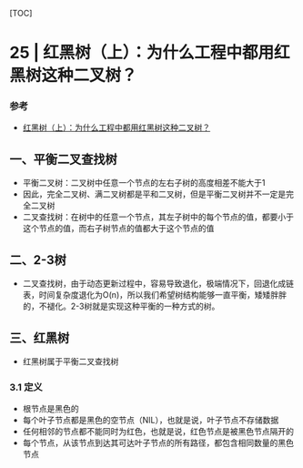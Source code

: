 [TOC]

# 25 | 红黑树（上）：为什么工程中都用红黑树这种二叉树？

### 参考

* [红黑树（上）：为什么工程中都用红黑树这种二叉树？](https://time.geekbang.org/column/article/68638)

## 一、平衡二叉查找树

* 平衡二叉树：二叉树中任意一个节点的左右子树的高度相差不能大于1
* 因此，完全二叉树、满二叉树都是平和二叉树，但是平衡二叉树并不一定是完全二叉树
* 二叉查找树：在树中的任意一个节点，其左子树中的每个节点的值，都要小于这个节点的值，而右子树节点的值都大于这个节点的值

## 二、2-3树

* 二叉查找树，由于动态更新过程中，容易导致退化，极端情况下，回退化成链表，时间复杂度退化为O(n)，所以我们希望树结构能够一直平衡，矮矮胖胖的，不褪化。2-3树就是实现这种平衡的一种方式的树。

## 三、红黑树

* 红黑树属于平衡二叉查找树

### 3.1 定义

* 根节点是黑色的
* 每个叶子节点都是黑色的空节点（NIL），也就是说，叶子节点不存储数据
* 任何相邻的节点都不能同时为红色，也就是说，红色节点是被黑色节点隔开的
* 每个节点，从该节点到达其可达叶子节点的所有路径，都包含相同数量的黑色节点